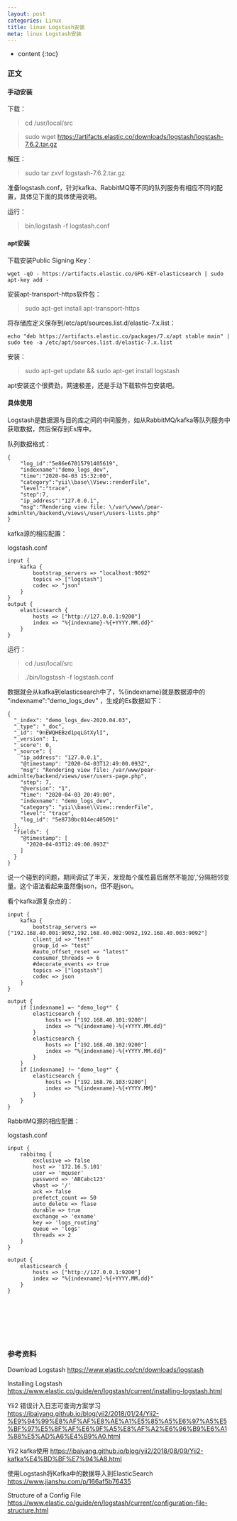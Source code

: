 ```yaml
---
layout: post
categories: Linux
title: linux Logstash安装
meta: linux Logstash安装
---
```

* content
{:toc}

### 正文

#### 手动安装

下载：

> cd /usr/local/src

> sudo wget https://artifacts.elastic.co/downloads/logstash/logstash-7.6.2.tar.gz

解压：

> sudo tar zxvf logstash-7.6.2.tar.gz

准备logstash.conf，针对kafka、RabbitMQ等不同的队列服务有相应不同的配置，具体见下面的具体使用说明。

运行：

> bin/logstash -f logstash.conf

#### apt安装

下载安装Public Signing Key：
```
wget -qO - https://artifacts.elastic.co/GPG-KEY-elasticsearch | sudo apt-key add -
```

安装apt-transport-https软件包：

> sudo apt-get install apt-transport-https

将存储库定义保存到/etc/apt/sources.list.d/elastic-7.x.list：

```
echo "deb https://artifacts.elastic.co/packages/7.x/apt stable main" | sudo tee -a /etc/apt/sources.list.d/elastic-7.x.list
```

安装：

> sudo apt-get update && sudo apt-get install logstash

apt安装这个很费劲，网速极差，还是手动下载软件包安装吧。

#### 具体使用

Logstash是数据源与目的库之间的中间服务，如从RabbitMQ/kafka等队列服务中获取数据，然后保存到Es库中。

队列数据格式：
```
{
    "log_id":"5e86e67015791405619",
    "indexname":"demo_logs_dev",
    "time":"2020-04-03 15:32:00",
    "category":"yii\\base\\View::renderFile",
    "level":"trace",
    "step":7,
    "ip_address":"127.0.0.1",
    "msg":"Rendering view file: \/var\/www\/pear-adminlte\/backend\/views\/user\/users-lists.php"
}
```

kafka源的相应配置：

logstash.conf
```
input {
    kafka {
        bootstrap_servers => "localhost:9092"
        topics => ["logstash"]
        codec => "json"
    }
}
output {
    elasticsearch {
        hosts => ["http://127.0.0.1:9200"]
        index => "%{indexname}-%{+YYYY.MM.dd}"
    }
}
```

运行：

> cd /usr/local/src

> ./bin/logstash -f logstash.conf

数据就会从kafka到elasticsearch中了，%{indexname}就是数据源中的 "indexname":"demo_logs_dev" ，生成的Es数据如下：
```
{
  "_index": "demo_logs_dev-2020.04.03",
  "_type": "_doc",
  "_id": "9nEWQHEBzd1pqLGtXylI",
  "_version": 1,
  "_score": 0,
  "_source": {
    "ip_address": "127.0.0.1",
    "@timestamp": "2020-04-03T12:49:00.093Z",
    "msg": "Rendering view file: /var/www/pear-adminlte/backend/views/user/users-page.php",
    "step": 7,
    "@version": "1",
    "time": "2020-04-03 20:49:00",
    "indexname": "demo_logs_dev",
    "category": "yii\\base\\View::renderFile",
    "level": "trace",
    "log_id": "5e8730bc014ec405091"
  },
  "fields": {
    "@timestamp": [
      "2020-04-03T12:49:00.093Z"
    ]
  }
}
```

说一个碰到的问题，期间调试了半天，发现每个属性最后居然不能加','分隔相邻变量。这个语法看起来虽然像json，但不是json。

看个kafka源复杂点的：
```
input {
    kafka {
        bootstrap_servers => ["192.168.40.001:9092,192.168.40.002:9092,192.168.40.003:9092"]
        client_id => "test"
        group_id => "test"
        #auto_offset_reset => "latest"
        consumer_threads => 6
        #decorate_events => true
        topics => ["logstash"]
        codec => json
    }
}

output {
    if [indexname] =~ "demo_log*" {
        elasticsearch {
            hosts => ["192.168.40.101:9200"]
            index => "%{indexname}-%{+YYYY.MM.dd}"
        }
        elasticsearch {
            hosts => ["192.168.40.102:9200"]
            index => "%{indexname}-%{+YYYY.MM.dd}"
        }
    }
    if [indexname] !~ "demo_log*" {
        elasticsearch {
            hosts => ["192.168.76.103:9200"]
            index => "%{indexname}-%{+YYYY.MM}"
        }
    }
}
```

RabbitMQ源的相应配置：

logstash.conf
```
input {
    rabbitmq {
        exclusive => false
        host => '172.16.5.101'
        user => 'mquser'
        password => 'ABCabc123'
        vhost => '/'
        ack => false
        prefetct_count => 50
        auto_delete => flase
        durable => true
        exchange => 'exname'
        key => 'logs_routing'
        queue => 'logs'
        threads => 2
    }
}

output {
    elasticsearch {
        hosts => ["http://127.0.0.1:9200"]
        index => "%{indexname}-%{+YYYY.MM.dd}"
    }
}
```

<br/><br/><br/><br/><br/>
### 参考资料

Download Logstash <https://www.elastic.co/cn/downloads/logstash>

Installing Logstash <https://www.elastic.co/guide/en/logstash/current/installing-logstash.html>

Yii2 错误计入日志可查询方案学习 <https://ibaiyang.github.io/blog/yii2/2018/01/24/Yii2-%E9%94%99%E8%AF%AF%E8%AE%A1%E5%85%A5%E6%97%A5%E5%BF%97%E5%8F%AF%E6%9F%A5%E8%AF%A2%E6%96%B9%E6%A1%88%E5%AD%A6%E4%B9%A0.html> 

Yii2 kafka使用 <https://ibaiyang.github.io/blog/yii2/2018/08/09/Yii2-kafka%E4%BD%BF%E7%94%A8.html>

使用Logstash将Kafka中的数据导入到ElasticSearch <https://www.jianshu.com/p/166af5b76435>

Structure of a Config File <https://www.elastic.co/guide/en/logstash/current/configuration-file-structure.html>
